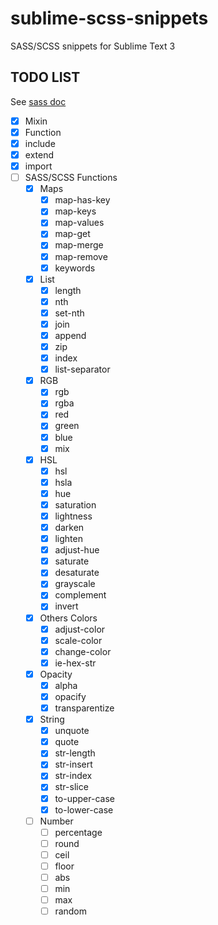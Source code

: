 # sublime-scss-snippets

SASS/SCSS snippets for Sublime Text 3

## TODO LIST
See [sass doc](http://sass-lang.com/documentation/Sass/Script/Functions.html)

- [X] Mixin
- [X] Function
- [X] include
- [X] extend
- [X] import
- [ ] SASS/SCSS Functions
	- [X] Maps
		- [X] map-has-key
		- [X] map-keys
		- [X] map-values
		- [X] map-get
		- [X] map-merge
		- [X] map-remove
		- [X] keywords
	- [X] List
		- [X] length
		- [X] nth
		- [X] set-nth
		- [X] join
		- [X] append
		- [X] zip
		- [X] index
		- [X] list-separator
	- [X] RGB
		- [X] rgb
		- [X] rgba
		- [X] red
		- [X] green
		- [X] blue
		- [X] mix
	- [X] HSL
		- [X] hsl
		- [X] hsla
		- [X] hue
		- [X] saturation
		- [X] lightness
		- [X] darken
		- [X] lighten
		- [X] adjust-hue
		- [X] saturate
		- [X] desaturate
		- [X] grayscale
		- [X] complement
		- [X] invert
	- [X] Others Colors
		- [X] adjust-color
		- [X] scale-color
		- [X] change-color
		- [X] ie-hex-str
	- [X] Opacity
		- [X] alpha
		- [X] opacify
		- [X] transparentize
	- [X] String
		- [X] unquote
		- [X] quote
		- [X] str-length
		- [X] str-insert
		- [X] str-index
		- [X] str-slice
		- [X] to-upper-case
		- [X] to-lower-case
	- [ ] Number
		- [ ] percentage
		- [ ] round
		- [ ] ceil
		- [ ] floor
		- [ ] abs
		- [ ] min
		- [ ] max
		- [ ] random
